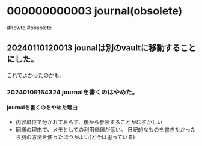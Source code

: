 # 000000000003 journal(obsolete)

#howto #obsolete


## 20240110120013 jounalは別のvaultに移動することにした。
これでよかったのかも。

### 20240109164324 journalを書くのはやめた。
#### journalを書くのをやめた理由
- 内容単位で分かれておらず、後から参照することがむずかしい
- 同様の理由で、メモとしての利用価値が低い。 日記的なものを書きたかったら別の方法を使ったほうがよい(と今は思っている)
